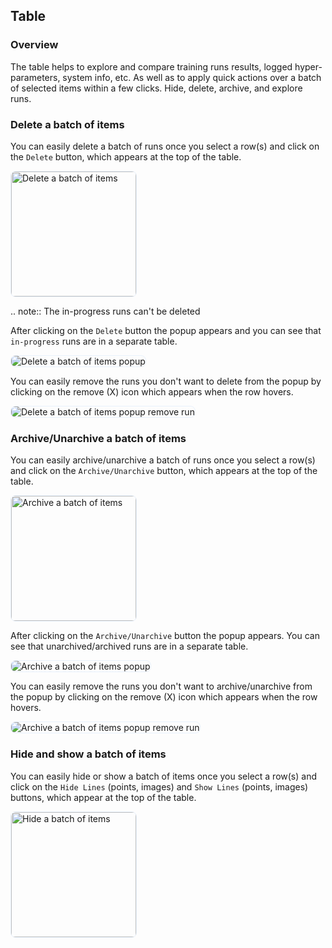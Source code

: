## Table

### Overview

The table helps to explore and compare training runs results, logged hyper-parameters, system info, etc. As well as to apply quick actions over a batch of selected items within a few clicks. Hide, delete, archive, and explore runs.

### Delete a batch of items

You can easily delete a batch of runs once you select a row(s) and click on the `Delete` button, which appears at the top of the table.

<img style="border-radius: 8px; border: 1px solid #E8F1FC; height: 200px" alt="Delete a batch of items" src="https://docs-blobs.s3.us-east-2.amazonaws.com/images/ui/pages/table/delete_a_batch_of_items.png">

.. note::
    The in-progress runs can't be deleted

After clicking on the `Delete` button the popup appears and you can see that `in-progress` runs are in a separate table.

<img style="border-radius: 8px; border: 1px solid #E8F1FC;" alt="Delete a batch of items popup" src="https://docs-blobs.s3.us-east-2.amazonaws.com/images/ui/pages/table/delete_a_batch_of_items_popup.png">

You can easily remove the runs you don't want to delete from the popup by clicking on the remove (X) icon which appears when the row hovers.

<img style="border-radius: 8px; border: 1px solid #E8F1FC;" alt="Delete a batch of items popup remove run" src="https://docs-blobs.s3.us-east-2.amazonaws.com/images/ui/pages/table/delete_a_batch_of_items_popup_remove_run.png">

### Archive/Unarchive a batch of items

You can easily archive/unarchive a batch of runs once you select a row(s) and click on the `Archive/Unarchive` button, which appears at the top of the table.

<img style="border-radius: 8px; border: 1px solid #E8F1FC; height: 200px" alt="Archive a batch of items" src="https://docs-blobs.s3.us-east-2.amazonaws.com/images/ui/pages/table/archive_a_batch_of_items.png">

After clicking on the `Archive/Unarchive` button the popup appears.
You can see that unarchived/archived runs are in a separate table.

<img style="border-radius: 8px; border: 1px solid #E8F1FC" alt="Archive a batch of items popup" src="https://docs-blobs.s3.us-east-2.amazonaws.com/images/ui/pages/table/archive_a_batch_of_items_popup.png">

You can easily remove the runs you don't want to archive/unarchive from the popup by clicking on the remove (X) icon which appears when the row hovers.

<img style="border-radius: 8px; border: 1px solid #E8F1FC" alt="Archive a batch of items popup remove run" src="https://docs-blobs.s3.us-east-2.amazonaws.com/images/ui/pages/table/archive_a_batch_of_items_popup_remove_run.png">

### Hide and show a batch of items

You can easily hide or show a batch of items once you select a row(s) and click on the `Hide Lines` (points, images) and `Show Lines` (points, images) buttons, which appear at the top of the table.

<img style="border-radius: 8px; border: 1px solid #E8F1FC; height: 200px" alt="Hide a batch of items" src="https://docs-blobs.s3.us-east-2.amazonaws.com/images/ui/pages/table/hide_a_batch_of_items.png">
